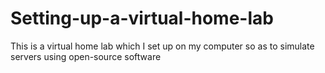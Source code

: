 # Setting-up-a-virtual-home-lab
This is a virtual home lab which I set up on my computer so as to simulate servers using open-source software
